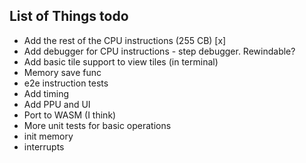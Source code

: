 ## List of Things todo
- Add the rest of the CPU instructions (255 CB) [x]
- Add debugger for CPU instructions - step debugger. Rewindable? 
- Add basic tile support to view tiles (in terminal)
- Memory save func
- e2e instruction tests
- Add timing
- Add PPU and UI
- Port to WASM (I think)
- More unit tests for basic operations
- init memory
- interrupts